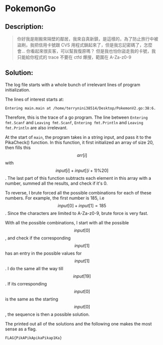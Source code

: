 # PokemonGo

## Description:

> 你好我是剛搬來隔壁的鄰居，我來自真新鎮，是這樣的，為了防止旅行中被盜刷，我把信用卡號跟 CVS 用程式鎖起來了，但是我忘記密碼了，怎麼會...
> 你看起來很亥客，可以幫我復原嗎？ 但是我也怕你盜走我的卡號，我只能給你程式的 trace
> 不要在 ctfd 爆搜，範圍在 A-Za-z0-9

## Solution:

The log file starts with a whole bunch of irrelevant lines of program initialization.

The lines of interest starts at:

```
Entering main.main at /home/terrynini38514/Desktop/PokemonV2.go:38:6.
```

Therefore, this is the trace of a go program. The line between `Entering fmt.Scanf` and `Leaving fmt.Scanf`, `Entering fmt.Println` and `Leaving fmt.Println` are also irrelevant.

At the start of `main`, the program takes in a string input, and pass it to the PikaCheck() function. In this function, it first initialized an array of size 20, then fills this $$arr[i]$$ with $$input[i]+input[(i+1)\%20]$$. The last part of this function subtracts each element in this array with a number, summed all the results, and check if it's 0.

To reverse, I brute forced all the possible combinations for each of these numbers. For example, the first number is 185, i.e $$input[0]+input[1] = 185$$. Since the characters are limited to A-Za-z0-9, brute force is very fast.

With all the possible combinations, I start with all the possible $$input[0]$$, and check if the corresponding $$input[1]$$ has an entry in the possible values for $$input[1]$$. I do the same all the way till $$input[19]$$. If its corresponding $$input[0]$$ is the same as the starting $$input[0]$$, the sequence is then a possible solution.

The printed out all of the solutions and the following one makes the most sense as a flag.

`FLAG{PikAPikApikaPikap1Ka}`
